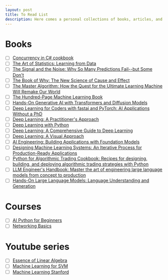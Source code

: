 ```yaml
---
layout: post
title: To Read List
description: Here comes a personal collections of books, articles, and videos that I want to read.
---
```


# Books
- [ ] [Concurrency in C# cookbook](https://csharpcooking.github.io/theory/CSharpConcurrencyEn.pdf)
- [ ] [The Art of Statistics: Learning from Data](https://www.amazon.com/Art-Statistics-Learning-From-Data/dp/1541618513)
- [ ] [The Signal and the Noise: Why So Many Predictions Fail--but Some Don't](https://www.amazon.com/Signal-Noise-Many-Predictions-Fail--/dp/0143125087)
- [ ] [The Book of Why: The New Science of Cause and Effect](https://www.amazon.com/Book-Why-Science-Cause-Effect/dp/046509760X)
- [ ] [The Master Algorithm: How the Quest for the Ultimate Learning Machine Will Remake Our World](https://www.amazon.com/Master-Algorithm-Ultimate-Learning-Machine/dp/0465065708)
- [ ] [The Hundred-Page Machine Learning Book](https://www.amazon.com/Hundred-Page-Machine-Learning-Book/dp/199957950X)
- [ ] [Hands-On Generative AI with Transformers and Diffusion Models](https://www.amazon.com/Hands-Generative-Transformers-Diffusion-Models/dp/1098149246/ref=tmm_pap_swatch_0?_encoding=UTF8&qid=&sr=)
- [ ] [Deep Learning for Coders with fastai and PyTorch: AI Applications Without a PhD](https://www.amazon.com/Deep-Learning-Coders-fastai-PyTorch/dp/1492045527)
- [ ] [Deep Learning: A Practitioner's Approach](https://www.amazon.com/Deep-Learning-Practitioners-Josh-Patterson/dp/1491914254)
- [ ] [Deep Learning with Python](https://www.amazon.com/Deep-Learning-Python-Francois-Chollet/dp/1617294438)
- [ ] [Deep Learning: A Comprehensive Guide to Deep Learning](https://www.amazon.com/Deep-Learning-Comprehensive-Guide-Deep/dp/109811578X)
- [ ] [Deep Learning: A Visual Approach](https://www.amazon.com/Deep-Learning-Visual-Approach/dp/109811578X)
- [ ] [AI Engineering: Building Applications with Foundation Models](https://www.amazon.com/AI-Engineering-Building-Applications-Foundation/dp/149208939X)
- [ ] [Designing Machine Learning Systems: An Iterative Process for Production-Ready Applications](https://www.amazon.com/Designing-Machine-Learning-Systems-Production-Ready/dp/1492045101)
- [ ] [Python for Algorithmic Trading Cookbook: Recipes for designing, building, and deploying algorithmic trading strategies with Python](https://www.amazon.com/Python-Algorithmic-Trading-Cookbook-deploying/dp/1801078569)
- [ ] [LLM Engineer's Handbook: Master the art of engineering large language models from concept to production](https://www.amazon.com/LLM-Engineers-Handbook-engineering-production/dp/1801078569)
- [ ] [Hands-On Large Language Models: Language Understanding and Generation](https://www.amazon.com/Hands-Large-Language-Models-Understanding/dp/1801078569)

# Courses 
- [ ] [AI Python for Beginners](https://www.deeplearning.ai/short-courses/ai-python-for-beginners/)
- [ ] [Networking Basics](https://www.netacad.com/launch?id=f393c38f-b410-4d2b-8275-70e144273519&tab=curriculum&view=ae8638aa-428f-5d03-b275-742d5f1b805c)

# Youtube series 
- [ ] [Essence of Linear Algebra](https://www.youtube.com/watch?v=kYB8IZa5AuE&list=PLZHQObOWTQDPD3MizzM2xVFitgF8hE_ab&index=4)
- [ ] [Machine Learning for SVM](https://www.youtube.com/watch?v=s8B4A5ubw6c&ab_channel=Stanford)
- [ ] [Machine Learning Stanford](https://www.youtube.com/watch?v=UzxYlbK2c7E&list=PLA89DCFA6ADACE599&ab_channel=Stanford)

